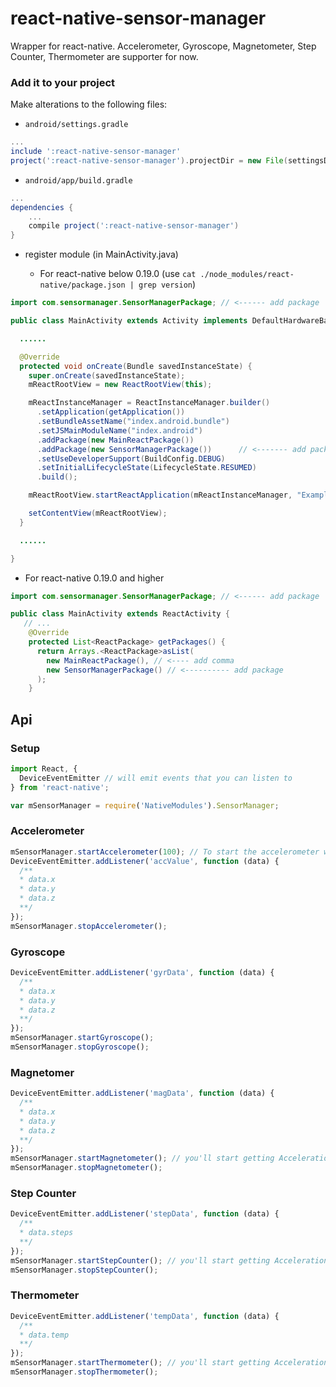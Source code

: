 react-native-sensor-manager
============================

Wrapper for react-native. Accelerometer, Gyroscope, Magnetometer, Step Counter, Thermometer are supporter for now.

### Add it to your project

Make alterations to the following files:

* `android/settings.gradle`

```gradle
...
include ':react-native-sensor-manager'
project(':react-native-sensor-manager').projectDir = new File(settingsDir, '../node_modules/react-native-sensor-manager/android')
```

* `android/app/build.gradle`

```gradle
...
dependencies {
    ...
    compile project(':react-native-sensor-manager')
}
```

* register module (in MainActivity.java)
 
  * For react-native below 0.19.0 (use `cat ./node_modules/react-native/package.json | grep version`)

```java
import com.sensormanager.SensorManagerPackage; // <------ add package

public class MainActivity extends Activity implements DefaultHardwareBackBtnHandler {

  ......

  @Override
  protected void onCreate(Bundle savedInstanceState) {
    super.onCreate(savedInstanceState);
    mReactRootView = new ReactRootView(this);

    mReactInstanceManager = ReactInstanceManager.builder()
      .setApplication(getApplication())
      .setBundleAssetName("index.android.bundle")
      .setJSMainModuleName("index.android")
      .addPackage(new MainReactPackage())
      .addPackage(new SensorManagerPackage())      // <------- add package
      .setUseDeveloperSupport(BuildConfig.DEBUG)
      .setInitialLifecycleState(LifecycleState.RESUMED)
      .build();

    mReactRootView.startReactApplication(mReactInstanceManager, "ExampleRN", null);

    setContentView(mReactRootView);
  }

  ......

}
```

  * For react-native 0.19.0 and higher
```java
import com.sensormanager.SensorManagerPackage; // <------ add package

public class MainActivity extends ReactActivity {
   // ...
    @Override
    protected List<ReactPackage> getPackages() {
      return Arrays.<ReactPackage>asList(
        new MainReactPackage(), // <---- add comma
        new SensorManagerPackage() // <---------- add package
      );
    }
```

Api
----

### Setup
```js
import React, {
  DeviceEventEmitter // will emit events that you can listen to
} from 'react-native';

var mSensorManager = require('NativeModules').SensorManager;
```


### Accelerometer
```js
mSensorManager.startAccelerometer(100); // To start the accelerometer with a minimum delay of 100ms between events.
DeviceEventEmitter.addListener('accValue', function (data) {
  /**
  * data.x
  * data.y
  * data.z
  **/
});
mSensorManager.stopAccelerometer();
```

### Gyroscope
```js
DeviceEventEmitter.addListener('gyrData', function (data) {
  /**
  * data.x
  * data.y
  * data.z
  **/
});
mSensorManager.startGyroscope();
mSensorManager.stopGyroscope();
```

### Magnetomer
```js
DeviceEventEmitter.addListener('magData', function (data) {
  /**
  * data.x
  * data.y
  * data.z
  **/
});
mSensorManager.startMagnetometer(); // you'll start getting AccelerationData events above
mSensorManager.stopMagnetometer();
```

### Step Counter
```js
DeviceEventEmitter.addListener('stepData', function (data) {
  /**
  * data.steps
  **/
});
mSensorManager.startStepCounter(); // you'll start getting AccelerationData events above
mSensorManager.stopStepCounter();
```

### Thermometer
```js
DeviceEventEmitter.addListener('tempData', function (data) {
  /**
  * data.temp
  **/
});
mSensorManager.startThermometer(); // you'll start getting AccelerationData events above
mSensorManager.stopThermometer();
```
